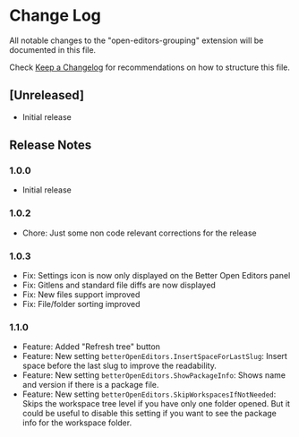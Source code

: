 # Change Log

All notable changes to the "open-editors-grouping" extension will be documented in this file.

Check [Keep a Changelog](http://keepachangelog.com/) for recommendations on how to structure this file.

## [Unreleased]

- Initial release

## Release Notes

### 1.0.0

 * Initial release

### 1.0.2

 * Chore: Just some non code relevant corrections for the release

### 1.0.3

 * Fix: Settings icon is now only displayed on the Better Open Editors panel
 * Fix: Gitlens and standard file diffs are now displayed
 * Fix: New files support improved
 * Fix: File/folder sorting improved

### 1.1.0

 * Feature: Added "Refresh tree" button
 * Feature: New setting `betterOpenEditors.InsertSpaceForLastSlug`: Insert space before the last slug to improve the readability.
 * Feature: New setting `betterOpenEditors.ShowPackageInfo`: Shows name and version if there is a package file.
 * Feature: New setting `betterOpenEditors.SkipWorkspacesIfNotNeeded`: Skips the workspace tree level if you have only one folder opened. But it could be useful to disable this setting if you want to see the package info for the workspace folder.
 